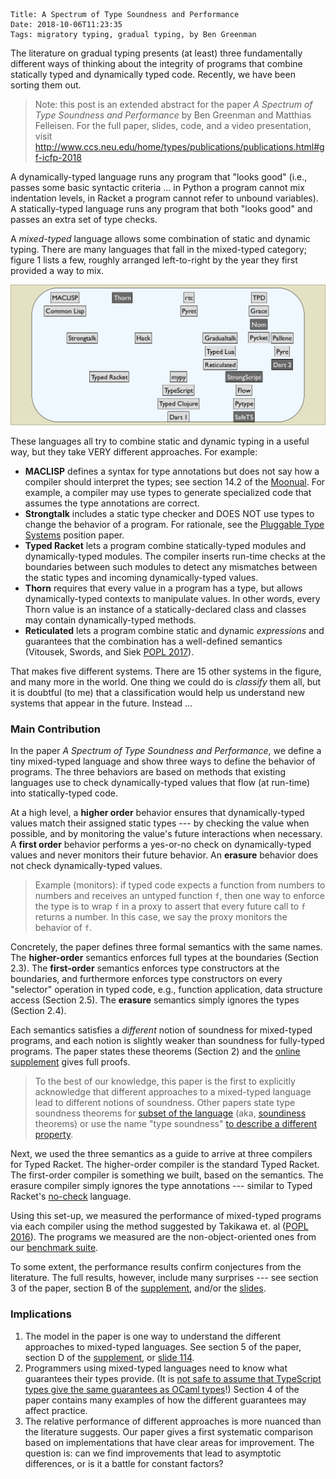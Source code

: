     Title: A Spectrum of Type Soundness and Performance
    Date: 2018-10-06T11:23:35
    Tags: migratory typing, gradual typing, by Ben Greenman

The literature on gradual typing presents (at least) three fundamentally
different ways of thinking about the integrity of programs that combine 
statically typed and dynamically typed code.
Recently, we have been sorting them out.

<!-- more -->

> Note: this post is an extended abstract for the paper _A Spectrum of Type
  Soundness and Performance_ by Ben Greenman and Matthias Felleisen.
  For the full paper, slides, code, and a video presentation, visit
  <http://www.ccs.neu.edu/home/types/publications/publications.html#gf-icfp-2018>

A dynamically-typed language runs any program that "looks good" (i.e.,
 passes some basic syntactic criteria ... in Python a program cannot mix
 indentation levels, in Racket a program cannot refer to unbound variables).
A statically-typed language runs any program that both "looks good" and
 passes an extra set of type checks.

A _mixed-typed_ language allows some combination of static and dynamic typing.
There are many languages that fall in the mixed-typed category; figure 1 lists
 a few, roughly arranged left-to-right by the year they first provided a way to
 mix.

![Figure 1: Some mixed-typed languages](/img/mixed-typed-systems-by-year.png)

These languages all try to combine static and dynamic typing in a useful way,
 but they take VERY different approaches.
For example:

- **MACLISP** defines a syntax for type annotations but does not say how a compiler
  should interpret the types; see section 14.2 of the [Moonual](http://www.softwarepreservation.org/projects/LISP/MIT/Moon-MACLISP_Reference_Manual-Apr_08_1974.pdf).
  For example, a compiler may use types to generate specialized code that assumes
  the type annotations are correct.
- **Strongtalk** includes a static type checker and DOES NOT use types to change the
  behavior of a program.
  For rationale, see the [Pluggable Type Systems](http://bracha.org/pluggableTypesPosition.pdf) position paper.
- **Typed Racket** lets a program combine statically-typed modules and dynamically-typed
  modules. The compiler inserts run-time checks at the boundaries between such
  modules to detect any mismatches between the static types and incoming dynamically-typed
  values.
- **Thorn** requires that every value in a program has a type, but allows
  dynamically-typed contexts to manipulate values. In other words, every Thorn
  value is an instance of a statically-declared class and classes may contain
  dynamically-typed methods.
- **Reticulated** lets a program combine static and dynamic _expressions_ and
  guarantees that the combination has a well-defined semantics (Vitousek, Swords, and Siek [POPL 2017](https://dl.acm.org/citation.cfm?id=3009849)).

That makes five different systems.
There are 15 other systems in the figure, and many more in the world.
One thing we could do is _classify_ them all, but it is doubtful (to me) that a
 classification would help us understand new systems that appear in the future.
Instead ...

### Main Contribution

In the paper _A Spectrum of Type Soundness and Performance_, we define a tiny
 mixed-typed language and show three ways to define the behavior of programs.
The three behaviors are based on methods that existing languages use to
 check dynamically-typed values that flow (at run-time) into statically-typed code.

At a high level, a **higher order** behavior ensures that dynamically-typed
 values match their assigned static types --- by checking the value when possible,
 and by monitoring the value's future interactions when necessary.
A **first order** behavior performs a yes-or-no check on dynamically-typed values
 and never monitors their future behavior.
An **erasure** behavior does not check dynamically-typed values.

> Example (monitors): if typed code expects a function from numbers to numbers
> and receives an untyped function `f`, then one way to enforce the type is to
> wrap `f` in a proxy to assert that every future call to `f` returns a number.
> In this case, we say the proxy monitors the behavior of `f`.

Concretely, the paper defines three formal semantics with the same names.
The **higher-order** semantics enforces full types at the boundaries (Section 2.3).
The **first-order** semantics enforces type constructors at the boundaries, and
 furthermore enforces type constructors on every "selector" operation in typed
 code, e.g., function application, data structure access (Section 2.5).
The **erasure** semantics simply ignores the types (Section 2.4).

Each semantics satisfies a _different_ notion of soundness for mixed-typed
 programs, and each notion is slightly weaker than soundness for fully-typed
 programs.
The paper states these theorems (Section 2) and the
 [online supplement](https://repository.library.northeastern.edu/files/neu:cj82rk279)
 gives full proofs.

> To the best of our knowledge, this paper is the first to explicitly acknowledge
> that different approaches to a mixed-typed language lead to different notions
> of soundness. Other papers state type soundness theorems for
> [subset of the language](https://dl.acm.org/citation.cfm?id=2676971)
> (aka, [soundiness](http://soundiness.org/) theorems)
> or use the name "type soundness" [to describe a different property](https://dl.acm.org/citation.cfm?id=2676971).

Next, we used the three semantics as a guide to arrive at three compilers for
 Typed Racket.
The higher-order compiler is the standard Typed Racket.
The first-order compiler is something we built, based on the semantics.
The erasure compiler simply ignores the type annotations --- similar to Typed Racket's
 [no-check](http://docs.racket-lang.org/ts-reference/Typed_Racket_Syntax_Without_Type_Checking.html) language.

Using this set-up, we measured the performance of mixed-typed programs via
 each compiler using the method suggested by Takikawa et. al ([POPL 2016](https://www2.ccs.neu.edu/racket/pubs/popl16-tfgnvf.pdf)).
The programs we measured are the non-object-oriented ones from our [benchmark suite](http://docs.racket-lang.org/gtp-benchmarks/index.html).

To some extent, the performance results confirm conjectures from the literature.
The full results, however, include many surprises --- see section 3 of the paper,
 section B of the [supplement](https://repository.library.northeastern.edu/files/neu:cj82rk279),
 and/or the [slides](http://www.ccs.neu.edu/home/types/publications/apples-to-apples/gf-icfp-2018-slides.pdf).


### Implications

1. The model in the paper is one way to understand the different approaches
   to mixed-typed languages. See section 5 of the paper,
   section D of the [supplement](https://repository.library.northeastern.edu/files/neu:cj82rk279),
   or [slide 114](http://www.ccs.neu.edu/home/types/publications/apples-to-apples/gf-icfp-2018-slides.pdf).
2. Programmers using mixed-typed languages need to know what guarantees their
   types provide.
   (It is [not safe to assume that TypeScript types give the same guarantees as OCaml types](https://twitter.com/jbandi/status/965005464638541825)!)
   Section 4 of the paper contains many examples of how the different guarantees
   may affect practice.
3. The relative performance of different approaches is more nuanced than the
   literature suggests. Our paper gives a first systematic comparison based on
   implementations that have clear areas for improvement. The question is:
   can we find improvements that lead to asymptotic differences, or is it a
   battle for constant factors?

